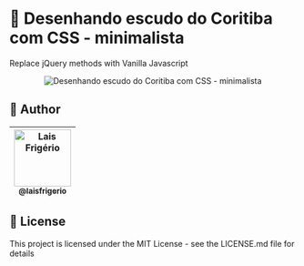 # 💚 Desenhando escudo do Coritiba com CSS - minimalista

Replace jQuery methods with Vanilla Javascript

<p align="center">
  <a><img src="./images/green_heart" alt="Desenhando escudo do Coritiba com CSS - minimalista" title="Desenhando escudo do Coritiba com CSS - minimalista"></a>
</p>

## 👩 Author

| [<img src="https://avatars.githubusercontent.com/u/20709086?v=4" width="100px;" alt="Lais Frigério"/><br /><sub><b>@laisfrigerio</b></sub>](https://github.com/laisfrigerio)<br /> |
| :---: |

## 📄 License

This project is licensed under the MIT License - see the LICENSE.md file for details